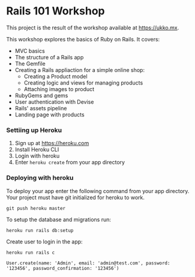 # Rails 101 Workshop

This project is the result of the workshop available at https://ukko.mx.

This workshop explores the basics of Ruby on Rails. It covers:

- MVC basics
- The structure of a Rails app
- The Gemfile
- Creating a Rails appliaction for a simple online shop:
  - Creating a Product model
  - Creating logic and views for managing products
  - Attaching images to product
- RubyGems and gems
- User authentication with Devise
- Rails' assets pipeline
- Landing page with products



### Settiing up Heroku

1. Sign up at https://heroku.com
2. Install Heroku CLI
3. Login with heroku
4. Enter `heroku create` from your app directory

### Deploying with heroku

To deploy your app enter the following command from your app directory. Your project must have git initialized for heroku to work.

`git push heroku master`

To setup the database and migrations run:

`heroku run rails db:setup`

Create user to login in the app:

`heroku run rails c`

`User.create(name: 'Admin', email: 'admin@test.com', password: '123456', password_confirmation: '123456')`